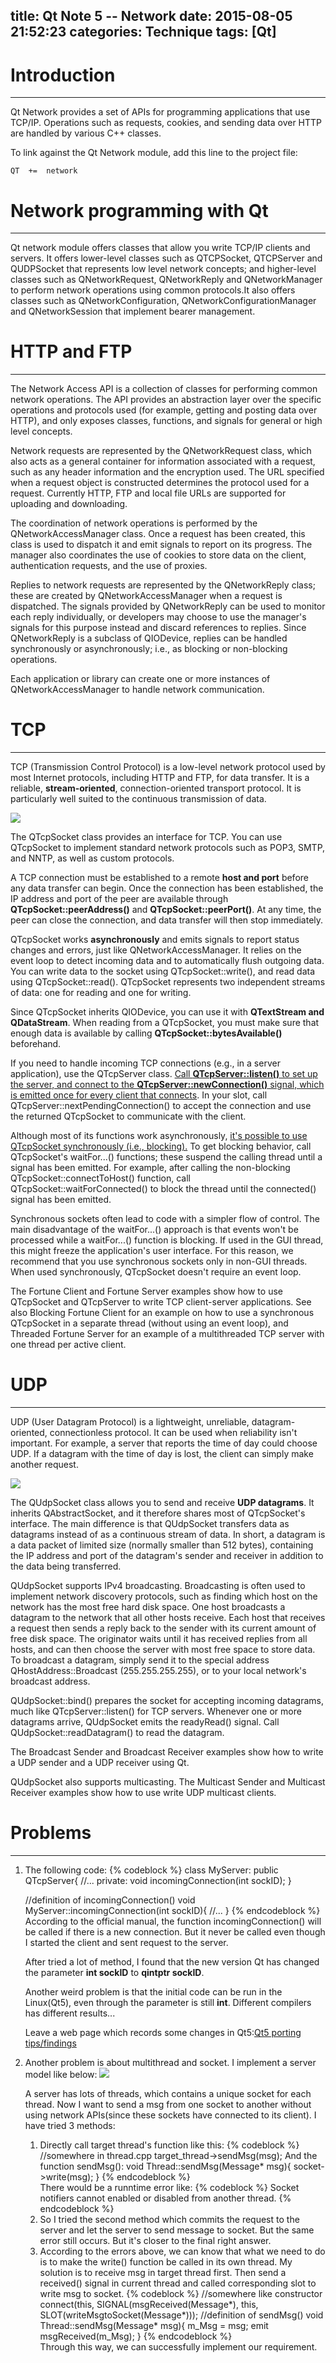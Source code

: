 title: Qt Note 5 -- Network
date: 2015-08-05 21:52:23
categories: Technique
tags: [Qt]
---

# Introduction
---
Qt Network provides a set of APIs for programming applications that use TCP/IP. Operations such as requests, cookies, and sending data over HTTP are handled by various C++ classes.

To link against the Qt Network module, add this line to the project file:

	QT  +=  network

<!-- more -->
# Network programming with Qt
---
Qt network module offers classes that allow you write TCP/IP clients and servers. It offers lower-level classes such as QTCPSocket, QTCPServer and QUDPSocket that represents low level network concepts; and higher-level classes such as QNetworkRequest, QNetworkReply and QNetworkManager to perform network operations using common protocols.It also offers classes such as QNetworkConfiguration, QNetworkConfigurationManager and QNetworkSession that implement bearer management.

# HTTP and FTP
---
The Network Access API is a collection of classes for performing common network operations. The API provides an abstraction layer over the specific operations and protocols used (for example, getting and posting data over HTTP), and only exposes classes, functions, and signals for general or high level concepts.

Network requests are represented by the QNetworkRequest class, which also acts as a general container for information associated with a request, such as any header information and the encryption used. The URL specified when a request object is constructed determines the protocol used for a request. Currently HTTP, FTP and local file URLs are supported for uploading and downloading.

The coordination of network operations is performed by the QNetworkAccessManager class. Once a request has been created, this class is used to dispatch it and emit signals to report on its progress. The manager also coordinates the use of cookies to store data on the client, authentication requests, and the use of proxies.

Replies to network requests are represented by the QNetworkReply class; these are created by QNetworkAccessManager when a request is dispatched. The signals provided by QNetworkReply can be used to monitor each reply individually, or developers may choose to use the manager's signals for this purpose instead and discard references to replies. Since QNetworkReply is a subclass of QIODevice, replies can be handled synchronously or asynchronously; i.e., as blocking or non-blocking operations.

Each application or library can create one or more instances of QNetworkAccessManager to handle network communication.

# TCP
---
TCP (Transmission Control Protocol) is a low-level network protocol used by most Internet protocols, including HTTP and FTP, for data transfer. It is a reliable, **stream-oriented**, connection-oriented transport protocol. It is particularly well suited to the continuous transmission of data.

![](/img/QTCP.jpg)

The QTcpSocket class provides an interface for TCP. You can use QTcpSocket to implement standard network protocols such as POP3, SMTP, and NNTP, as well as custom protocols.

A TCP connection must be established to a remote **host and port** before any data transfer can begin. Once the connection has been established, the IP address and port of the peer are available through **QTcpSocket::peerAddress()** and **QTcpSocket::peerPort()**. At any time, the peer can close the connection, and data transfer will then stop immediately.

QTcpSocket works **asynchronously** and emits signals to report status changes and errors, just like QNetworkAccessManager. It relies on the event loop to detect incoming data and to automatically flush outgoing data. You can write data to the socket using QTcpSocket::write(), and read data using QTcpSocket::read(). QTcpSocket represents two independent streams of data: one for reading and one for writing.

Since QTcpSocket inherits QIODevice, you can use it with **QTextStream and QDataStream**. When reading from a QTcpSocket, you must make sure that enough data is available by calling **QTcpSocket::bytesAvailable()** beforehand.

If you need to handle incoming TCP connections (e.g., in a server application), use the QTcpServer class. <u>Call **QTcpServer::listen()** to set up the server, and connect to the **QTcpServer::newConnection()** signal, which is emitted once for every client that connects</u>. In your slot, call QTcpServer::nextPendingConnection() to accept the connection and use the returned QTcpSocket to communicate with the client.

Although most of its functions work asynchronously, <u>it's possible to use QTcpSocket synchronously (i.e., blocking).</u> To get blocking behavior, call QTcpSocket's waitFor...() functions; these suspend the calling thread until a signal has been emitted. For example, after calling the non-blocking QTcpSocket::connectToHost() function, call QTcpSocket::waitForConnected() to block the thread until the connected() signal has been emitted.

Synchronous sockets often lead to code with a simpler flow of control. The main disadvantage of the waitFor...() approach is that events won't be processed while a waitFor...() function is blocking. If used in the GUI thread, this might freeze the application's user interface. For this reason, we recommend that you use synchronous sockets only in non-GUI threads. When used synchronously, QTcpSocket doesn't require an event loop.

The Fortune Client and Fortune Server examples show how to use QTcpSocket and QTcpServer to write TCP client-server applications. See also Blocking Fortune Client for an example on how to use a synchronous QTcpSocket in a separate thread (without using an event loop), and Threaded Fortune Server for an example of a multithreaded TCP server with one thread per active client.

# UDP
---
UDP (User Datagram Protocol) is a lightweight, unreliable, datagram-oriented, connectionless protocol. It can be used when reliability isn't important. For example, a server that reports the time of day could choose UDP. If a datagram with the time of day is lost, the client can simply make another request.

![](/img/QUDP.jpg)

The QUdpSocket class allows you to send and receive **UDP datagrams**. It inherits QAbstractSocket, and it therefore shares most of QTcpSocket's interface. The main difference is that QUdpSocket transfers data as datagrams instead of as a continuous stream of data. In short, a datagram is a data packet of limited size (normally smaller than 512 bytes), containing the IP address and port of the datagram's sender and receiver in addition to the data being transferred.

QUdpSocket supports IPv4 broadcasting. Broadcasting is often used to implement network discovery protocols, such as finding which host on the network has the most free hard disk space. One host broadcasts a datagram to the network that all other hosts receive. Each host that receives a request then sends a reply back to the sender with its current amount of free disk space. The originator waits until it has received replies from all hosts, and can then choose the server with most free space to store data. To broadcast a datagram, simply send it to the special address QHostAddress::Broadcast (255.255.255.255), or to your local network's broadcast address.

QUdpSocket::bind() prepares the socket for accepting incoming datagrams, much like QTcpServer::listen() for TCP servers. Whenever one or more datagrams arrive, QUdpSocket emits the readyRead() signal. Call QUdpSocket::readDatagram() to read the datagram.

The Broadcast Sender and Broadcast Receiver examples show how to write a UDP sender and a UDP receiver using Qt.

QUdpSocket also supports multicasting. The Multicast Sender and Multicast Receiver examples show how to use write UDP multicast clients.

# Problems
---
1. The following code:
	{% codeblock %}	
	class MyServer: public QTcpServer{
		//...
	private:
		void incomingConnection(int sockID);
	}
	
	//definition of incomingConnection()
	void MyServer::incomingConnection(int sockID){
		//...
	}
	{% endcodeblock %}
	According to the official manual, the function incomingConnection() will be called if there is a new connection. But it never be called even though I started the client and sent request to the server.

	After tried a lot of method, I found that the new version Qt has changed the parameter **int sockID** to **qintptr sockID**.
	
	Another weird problem is that the initial code can be run in the Linux(Qt5), even through the parameter is still **int**. Different compilers has different results...
	
	Leave a web page which records some changes in Qt5:[Qt5 porting tips/findings](https://forum.qt.io/topic/21268/qt5-porting-tips-findings)
2. Another problem is about multithread and socket. I implement a server model like below:
	![](/img/serverModel.jpg)
	
	A server has lots of threads, which contains a unique socket for each thread. Now I want to send a msg from one socket to another without using network APIs(since these sockets have connected to its client). I have tried 3 methods:
	1. Directly call target thread's function like this:
		{% codeblock %}	
		//somewhere in thread.cpp
		target_thread->sendMsg(msg);
		And the function sendMsg():
		void Thread::sendMsg(Message* msg){
			socket->write(msg);
		}
		{% endcodeblock %}	
		There would be a runntime error like:
		{% codeblock %}	
		Socket notifiers cannot enabled or disabled from another thread.
		{% endcodeblock %}	
	2. So I tried the second method which commits the request to the server and let the server to send message to socket. But the same error still occurs. But it's closer to the final right answer. 
	3. According to the errors above, we can know that what we need to do is to make the write() function be called in its own thread. My solution is to receive msg in target thread first. Then send a received() signal in current thread and called corresponding slot to write msg to socket.
	{% codeblock %}	
	//somewhere like constructor
	connect(this, SIGNAL(msgReceived(Message*), this, SLOT(writeMsgtoSocket(Message*)));
	//definition of sendMsg()
	void Thread::sendMsg(Message* msg){
		m_Msg = msg;
		emit msgReceived(m_Msg);
	}
	{% endcodeblock %}	
	Through this way, we can successfully implement our requirement.

	
